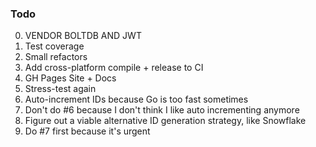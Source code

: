 ### Todo

0. VENDOR BOLTDB AND JWT
1. Test coverage
2. Small refactors
3. Add cross-platform compile + release to CI
4. GH Pages Site + Docs
5. Stress-test again
6. Auto-increment IDs because Go is too fast sometimes
7. Don't do #6 because I don't think I like auto incrementing anymore
8. Figure out a viable alternative ID generation strategy, like Snowflake
9. Do #7 first because it's urgent
